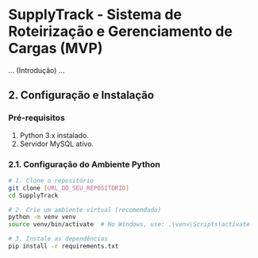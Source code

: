 # SupplyTrack - Sistema de Roteirização e Gerenciamento de Cargas (MVP)

... (Introdução) ...

## 2. Configuração e Instalação

### Pré-requisitos
1.  Python 3.x instalado.
2.  Servidor MySQL ativo.

### 2.1. Configuração do Ambiente Python
```bash
# 1. Clone o repositório
git clone [URL_DO_SEU_REPOSITORIO]
cd SupplyTrack

# 2. Crie um ambiente virtual (recomendado)
python -m venv venv
source venv/bin/activate  # No Windows, use: .\venv\Scripts\activate

# 3. Instale as dependências
pip install -r requirements.txt